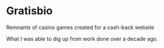 # Gratisbio
 Remnants of casino games created for a cash-back website

What I was able to dig up from work done over a decade ago.
